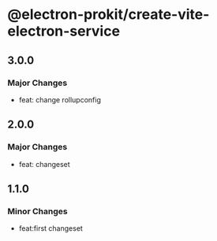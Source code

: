# @electron-prokit/create-vite-electron-service

## 3.0.0

### Major Changes

- feat: change rollupconfig

## 2.0.0

### Major Changes

- feat: changeset

## 1.1.0

### Minor Changes

- feat:first changeset
